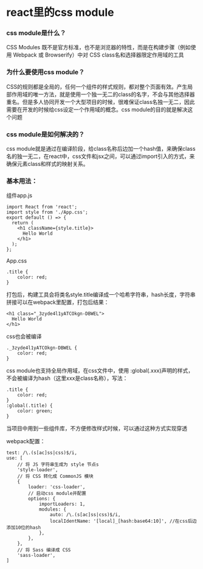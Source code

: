# react里的css module

### css module是什么？

CSS Modules 既不是官方标准，也不是浏览器的特性，而是在构建步骤（例如使用 Webpack 或 Browserify）中对 CSS  class名和选择器限定作用域的工具

### 为什么要使用css module？

CSS的规则都是全局的，任何一个组件的样式规则，都对整个页面有效。产生局部作用域的唯一方法，就是使用一个独一无二的class的名字，不会与其他选择器重名。但是多人协同开发一个大型项目的时候，很难保证class名独一无二，因此需要在开发的时候给css设定一个作用域的概念。css module的目的就是解决这个问题

### css module是如何解决的？

css module就是通过在编译阶段，给class名称后边加一个hash值，来确保class名的独一无二，在react中，css文件和jsx之间，可以通过import引入的方式，来确保元素class和样式的映射关系。

### 基本用法：

组件app.js
```
import React from 'react';
import style from './App.css';
export default () => {
  return (
    <h1 className={style.title}>
      Hello World
    </h1>
  );
};
```
App.css
```
.title {
    color: red;
}
```
打包后，构建工具会将类名style.title编译成一个哈希字符串，hash长度，字符串拼接可以在webpack里配置，打包后结果：

```
<h1 class="_3zyde4l1yATCOkgn-DBWEL">
  Hello World
</h1>
```
css也会被编译
```
._3zyde4l1yATCOkgn-DBWEL {
    color: red;
}
```
css module也支持全局作用域，在css文件中，使用 :global(.xxx)声明的样式，不会被编译为hash（这里xxx是class名称），写法：

```
.title {
    color: red;
}
:global(.title) {
    color: green;
}
```
当项目中用到一些组件库，不方便修改样式时候，可以通过这种方式实现穿透

webpack配置：

```
test: /\.(s[ac]ss|css)$/i,
use: [
    // 将 JS 字符串生成为 style 节点s
    'style-loader',
    // 将 CSS 转化成 CommonJS 模块
    {
        loader: 'css-loader',
        // 启动css module并配置
        options: {
            importLoaders: 1,
            modules: {
                auto: /\.(s[ac]ss|css)$/i,
                localIdentName: '[local]_[hash:base64:10]', //在css后边添加10位的hash
            },
        },
    },
    // 将 Sass 编译成 CSS
    'sass-loader',
]
```